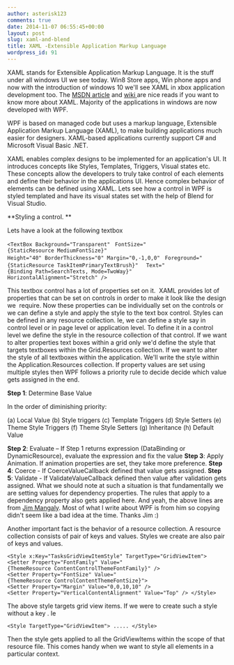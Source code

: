 ```yaml
---
author: asterisk123
comments: true
date: 2014-11-07 06:55:45+00:00
layout: post
slug: xaml-and-blend
title: XAML -Extensible Application Markup Language
wordpress_id: 91
---
```


XAML stands for Extensible Application Markup Language. It is the stuff under all windows UI we see today. Win8 Store apps, Win phone apps and now with the introduction of windows 10 we'll see XAML in xbox application development too. The [MSDN article](http://msdn.microsoft.com/en-in/library/cc295302.aspx) and [wiki ](http://en.wikipedia.org/wiki/Extensible_Application_Markup_Language)are nice reads if you want to know more about XAML. Majority of the applications in windows are now developed with WPF.


WPF is based on managed code but uses a markup language, Extensible Application Markup Language (XAML), to make building applications much easier for designers. XAML-based applications currently support C# and Microsoft Visual Basic .NET.


XAML enables complex designs to be implemented for an application's UI. It introduces concepts like Styles, Templates, Triggers, Visual states etc. These concepts allow the developers to truly take control of each elements and define their behavior in the applications UI. Hence complex behavior of elements can be defined using XAML. Lets see how a control in WPF is styled templated and have its visual states set with the help of Blend for Visual Studio.

**Styling a control. **

Lets have a look at the following textbox


`<TextBox Background="Transparent" ` `FontSize="{StaticResource MediumFontSize}" ` `Height="40" BorderThickness="0" Margin="0,-1,0,0" ` `Foreground="{StaticResource TaskItemPrimaryTextBrush}"  ` `Text="{Binding Path=SearchTexts, Mode=TwoWay}" ` `HorizontalAlignment="Stretch" />`


This textbox control has a lot of properties set on it.  XAML provides lot of properties that can be set on controls in order to make it look like the design we  require. Now these properties can be individually set on the controls or we can define a style and apply the style to the text box control. Styles can be defined in any resource collection. Ie, we can define a style say in control level or in page level or application level. To define it in a control level we define the style in the resource collection of that control. If we want to alter properties text boxes within a grid only we'd define the style that targets textboxes within the Grid.Resources collection. If we want to alter the style of all textboxes within the application. We'll write the style within the Application.Resources collection. If property values are set using multiple styles then WPF follows a priority rule to decide decide which value gets assigned in the end.

**Step 1**: Determine Base Value

In the order of diminishing priority:

(a) Local Value
(b) Style triggers
(c) Template Triggers
(d) Style Setters
(e) Theme Style Triggers
(f) Theme Style Setters
(g) Inheritance
(h) Default Value

**Step 2**: Evaluate – If Step 1 returns expression (DataBinding or DynamicResource), evaluate the expression and fix the value
**Step 3**: Apply Animation. If animation properties are set, they take more preference.
**Step 4**: Coerce - If CoerceValueCallback defined that value gets assigned.
**Step 5**: Validate - If ValidateValueCallback defined then value after validation gets assigned. What we should note at such a situation is that fundamentally we are setting values for dependency properties. The rules that apply to a dependency property also gets applied here. And yeah, the above lines are from [Jim Mangaly](http://jimmangaly.blogspot.in/). Most of what I write about WPF is from him so copying didn't seem like a bad idea at the time. Thanks Jim :)

Another important fact is the behavior of a resource collection. A resource collection consists of pair of keys and values. Styles we create are also pair of keys and values.


`<Style x:Key="TasksGridViewItemStyle" TargetType="GridViewItem"> <Setter Property="FontFamily" Value="{ThemeResource ContentControlThemeFontFamily}" /> <Setter Property="FontSize" Value="{ThemeResource ControlContentThemeFontSize}">
<Setter Property="Margin" Value="0,0,10,10" /> <Setter Property="VerticalContentAlignment" Value="Top" /> </Style>`


The above style targets grid view items. If we were to create such a style without a key . Ie


`<Style TargetType="GridViewItem"> ..... </Style>`


Then the style gets applied to all the GridViewItems within the scope of that resource file. This comes handy when we want to style all elements in a particular context.
